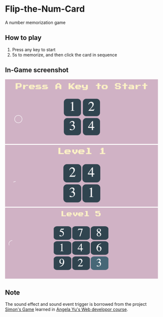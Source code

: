 # Flip-the-Num-Card
A number memorization game

## How to play
1) Press any key to start
2) 5s to memorize, and then click the card in sequence


## In-Game screenshot
![Image1](screenshots/show1.png)
![Image2](screenshots/show2.png)
![Image3](screenshots/show3.png)


## Note
The sound effect and sound event trigger is borrowed from the project [Simon's Game](https://github.com/Zanzan666/game-trial) learned in [Angela Yu's Web developor course](https://www.udemy.com/course/the-complete-web-development-bootcamp/).
